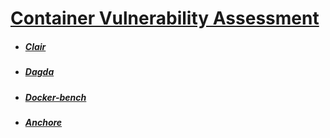 # [Container Vulnerability Assessment](README.md)


* ##### [Clair](Clair/README.md)

* ##### [Dagda](Dagda/README.md)

* ##### [Docker-bench](Docker-bench/README.md)

* ##### [Anchore](Anchore/README.md)
